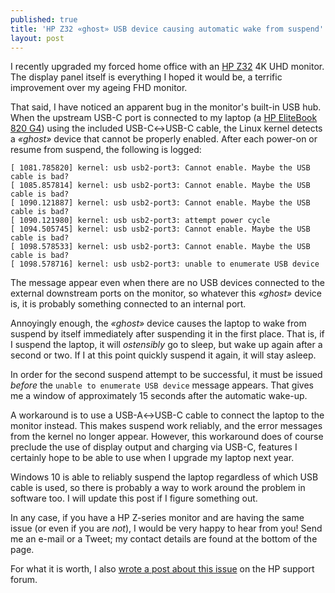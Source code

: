 ```yaml
---
published: true
title: 'HP Z32 «ghost» USB device causing automatic wake from suspend'
layout: post
---
```


I recently upgraded my forced home office with an [HP Z32](https://www8.hp.com/emea_middle_east/en/monitors/product-details/18269284) 4K UHD monitor. The display panel itself is everything I hoped it would be, a terrific improvement over my ageing FHD monitor.

That said, I have noticed an apparent bug in the monitor's built-in USB hub. When the upstream USB-C port is connected to my laptop (a [HP EliteBook 820 G4](https://support.hp.com/emea_middle_east-en/product/HP-EliteBook-820-G4-Notebook-PC/11122281/model/11122282)) using the included USB-C↔USB-C cable, the Linux kernel detects a *«ghost»* device that cannot be properly enabled. After each power-on or resume from suspend, the following is logged:

```
[ 1081.785820] kernel: usb usb2-port3: Cannot enable. Maybe the USB cable is bad?
[ 1085.857814] kernel: usb usb2-port3: Cannot enable. Maybe the USB cable is bad?
[ 1090.121887] kernel: usb usb2-port3: Cannot enable. Maybe the USB cable is bad?
[ 1090.121980] kernel: usb usb2-port3: attempt power cycle
[ 1094.505745] kernel: usb usb2-port3: Cannot enable. Maybe the USB cable is bad?
[ 1098.578533] kernel: usb usb2-port3: Cannot enable. Maybe the USB cable is bad?
[ 1098.578716] kernel: usb usb2-port3: unable to enumerate USB device
```

The message appear even when there are no USB devices connected to the external downstream ports on the monitor, so whatever this *«ghost»* device is, it is probably something connected to an internal port.

Annoyingly enough, the *«ghost»* device causes the laptop to wake from suspend by itself immediately after suspending it in the first place. That is, if I suspend the laptop, it will *ostensibly* go to sleep, but wake up again after a second or two. If I at this point quickly suspend it again, it will stay asleep.

In order for the second suspend attempt to be successful, it must be issued *before* the `unable to enumerate USB device` message appears. That gives me a window of approximately 15 seconds after the automatic wake-up.

A workaround is to use a USB-A↔USB-C cable to connect the laptop to the monitor instead. This makes suspend work reliably, and the error messages from the kernel no longer appear. However, this workaround does of course preclude the use of display output and charging via USB-C, features I certainly hope to be able to use when I upgrade my laptop next year.

Windows 10 is able to reliably suspend the laptop regardless of which USB cable is used, so there is probably a way to work around the problem in software too. I will update this post if I figure something out.

In any case, if you have a HP Z-series monitor and are having the same issue (or even if you are *not*), I would be very happy to hear from you! Send me an e-mail or a Tweet; my contact details are found at the bottom of the page.

For what it is worth, I also [wrote a post about this issue](https://h30434.www3.hp.com/t5/Desktop-Video-Display-and-Touch/Ghost-device-connected-to-Z32-built-in-USB-hub-causing/m-p/7847876) on the HP support forum.
